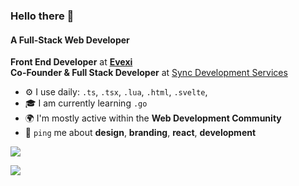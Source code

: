 ### Hello there 👋

#### A Full-Stack Web Developer 

**Front End Developer** at **[Evexi](https://www.evexi.technology/)**<br>
**Co-Founder & Full Stack Developer** at [Sync Development Services](https://discord.gg/syncteam)<br>

- ⚙️ I use daily: `.ts`, `.tsx`, `.lua`, `.html`, `.svelte`,
- 🎓 I am currently learning `.go` 
- 🌍 I'm mostly active within the **Web Development Community**
- 💬 `ping` me about **design**, **branding**, **react**, **development**

![](https://github-readme-stats.vercel.app/api/top-langs/?username=itzcodex24&theme=dark&hide_border=false&include_all_commits=false&count_private=false&layout=compact)

[![](https://visitcount.itsvg.in/api?id=Codex&label=Profile%20Views&color=6&icon=6&pretty=true)](https://visitcount.itsvg.in)
